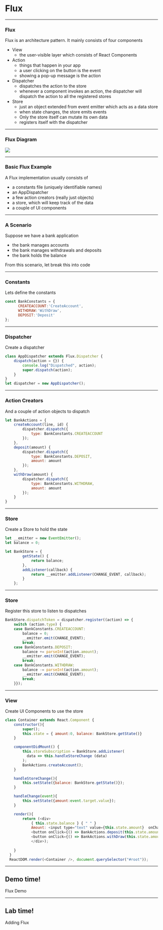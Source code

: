 # Flux


---
### Flux
Flux is an architecture pattern.
It mainly consists of four components
- View
    - the user-visible layer which consists of React Components
- Action
    - things that happen in your app
    - a user clicking on the button is the event 
    - showing a pop-up message is the action
- Dispatcher
    - dispatches the action to the store
    - whenever a component invokes an action, the dispatcher will dispatch the action to all the registered stores
- Store
    - just an object extended from event emitter which acts as a data store
    - when state changes, the store emits events
    - Only the store itself can mutate its own data
    - registers itself with the dispatcher

---
### Flux Diagram
<img src="/images/flux.png" />

---
### Basic Flux Example
A Flux implementation usually consists of
- a constants file (uniquely identifiable names)
- an AppDispatcher
- a few action creators (really just objects)
- a store, which will keep track of the data
- a couple of UI components

---
### A Scenario
Suppose we have a bank application
- the bank manages accounts
- the bank manages withdrawals and deposits
- the bank holds the balance

From this scenario, let break this into code

---
### Constants
Lets define the constants

```js
const BankConstants = {
      CREATEACCOUNT:'CreateAccount',
      WITHDRAW:'WithDraw',
      DEPOSIT:'Deposit'
};
```

---
### Dispatcher
Create a dispatcher

```js
class AppDispatcher extends Flux.Dispatcher {
    dispatch(action = {}) {
        console.log("Dispatched", action);
        super.dispatch(action);
    }
}
let dispatcher = new AppDispatcher();
```

---
### Action Creators
And a couple of action objects to dispatch
```js
let BankActions = {
    createAccount(line, id) {
        dispatcher.dispatch({
            type: BankConstants.CREATEACCOUNT
        });
    },
    deposit(amount) {  
        dispatcher.dispatch({ 
            type: BankConstants.DEPOSIT, 
            amount: amount
        }); 
    },
    withDraw(amount) {  
        dispatcher.dispatch({ 
            type: BankConstants.WITHDRAW, 
            amount: amount
        }); 
    }
}
```


---
### Store
Create a Store to hold the state
```js
let __emitter = new EventEmitter();
let balance = 0;

let BankStore = {
        getState() {
            return balance;
        },
        addListener(callback) {
            return __emitter.addListener(CHANGE_EVENT, callback);
        }
    };
```

---
### Store
Register this store to listen to dispatches
```js
BankStore.dispatchToken = dispatcher.register((action) => {
    switch (action.type) {
    case BankConstants.CREATEACCOUNT:
        balance = 0;
        __emitter.emit(CHANGE_EVENT);
        break;
    case BankConstants.DEPOSIT:
        balance += parseInt(action.amount);
        __emitter.emit(CHANGE_EVENT);
        break;
    case BankConstants.WITHDRAW:
        balance -= parseInt(action.amount);
        __emitter.emit(CHANGE_EVENT);
        break;
    }});
```

---
### View
Create UI Components to use the store
```js
class Container extends React.Component {
    constructor(){
        super(); 
        this.state = { amount:0, balance: BankStore.getState()}
    }

    componentDidMount() {
        this.storeSubscription = BankStore.addListener(
          data => this.handleStoreChange (data)
        );
        BankActions.createAccount();
    }

    handleStoreChange(){
        this.setState({balance: BankStore.getState()});
    }

    handleChange(event){
        this.setState({amount:event.target.value});
    }

    render(){
        return (<div>
            { this.state.balance } { " " }
            Amount: <input type="text" value={this.state.amount}  onChange={this.handleChange.bind(this)} />
            <button onClick={() => BankActions.deposit(this.state.amount)}>Add cash</button>
            <button onClick={() => BankActions.withDraw(this.state.amount)}>Withdraw cash</button>
            </div>);
        
    }
  }
  ReactDOM.render(<Container />, document.querySelector("#root"));
``` 

---
<!-- .slide: data-background="url('images/demo.jpg')" data-background-size="cover" --> 
<!-- .slide: class="lab" -->
## Demo time!
Flux Demo


---
<!-- .slide: data-background="url('images/lab2.jpg')" data-background-size="cover"  --> 
<!-- .slide: class="lab" -->
## Lab time!
Adding Flux